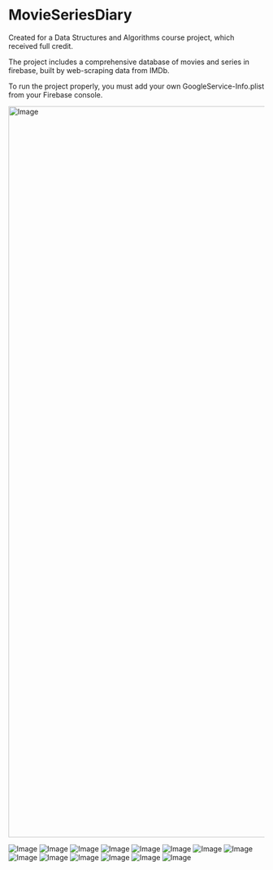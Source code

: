 # MovieSeriesDiary
Created for a Data Structures and Algorithms course project, which received full credit.

The project includes a comprehensive database of movies and series in firebase, built by web-scraping data from IMDb.

To run the project properly, you must add your own GoogleService-Info.plist from your Firebase console.


<img width="1440" alt="Image" src="https://github.com/user-attachments/assets/9c8e6b32-f8dc-4ad3-afa8-2c8100573319" />

![Image](https://github.com/user-attachments/assets/40ec3d6d-3f5f-46ee-9cff-735c1a470ba8)
![Image](https://github.com/user-attachments/assets/f9aa341f-0dd7-416b-b6b9-04d3c74bc498)
![Image](https://github.com/user-attachments/assets/f7d1b3ab-6db2-43d6-9331-422650c482ef)
![Image](https://github.com/user-attachments/assets/c14a05c9-f676-48b6-9362-1096fa556445)
![Image](https://github.com/user-attachments/assets/b58149a2-03ff-4aed-97bc-8719e67da5d7)
![Image](https://github.com/user-attachments/assets/ee7fab9e-72d3-4ec2-9892-2d0ff0a028cb)
![Image](https://github.com/user-attachments/assets/983f2a41-058a-4291-8310-dd333d637808)
![Image](https://github.com/user-attachments/assets/7a42b49e-d671-48fb-9f9e-8e1edeedd3f2)
![Image](https://github.com/user-attachments/assets/fa360bcf-d2c7-4dd0-a807-9e94c6934529)
![Image](https://github.com/user-attachments/assets/59ca36d5-52d3-47db-9390-790431af474b)
![Image](https://github.com/user-attachments/assets/2877fe13-4749-481e-a663-c4de33c05840)
![Image](https://github.com/user-attachments/assets/2d99bfda-a953-47c9-87dc-214eaba7bc33)
![Image](https://github.com/user-attachments/assets/9e9f8ca8-744b-495a-8b30-175593ca0c5d)
![Image](https://github.com/user-attachments/assets/c5f8c64b-218a-48a8-9466-35ce4b96a104)

